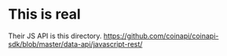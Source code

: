 # This is real

Their JS API is this directory.
https://github.com/coinapi/coinapi-sdk/blob/master/data-api/javascript-rest/
